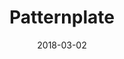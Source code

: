 ---
date: 2018-03-02
title: Patternplate
link: https://patternplate.github.io/
image: ./images/patternplate.jpg
description: Patternplate is a documentation and development interface for component libraries. Connect the dots with patternplate and stop getting lost in inconsistency.
tags:
- development
- documentation

# ================================
# TOOLS CATEGORIES AVAILABLE
# ================================
# - design
# - development
# - documentation
# - frameworks
# - sketch
#   type: Plugin
#   type: Sketch File
# ================================
---